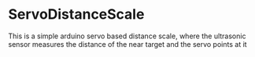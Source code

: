 # ServoDistanceScale
This is a simple arduino servo based distance scale, where the ultrasonic sensor measures the distance of the near target and the servo points at it
